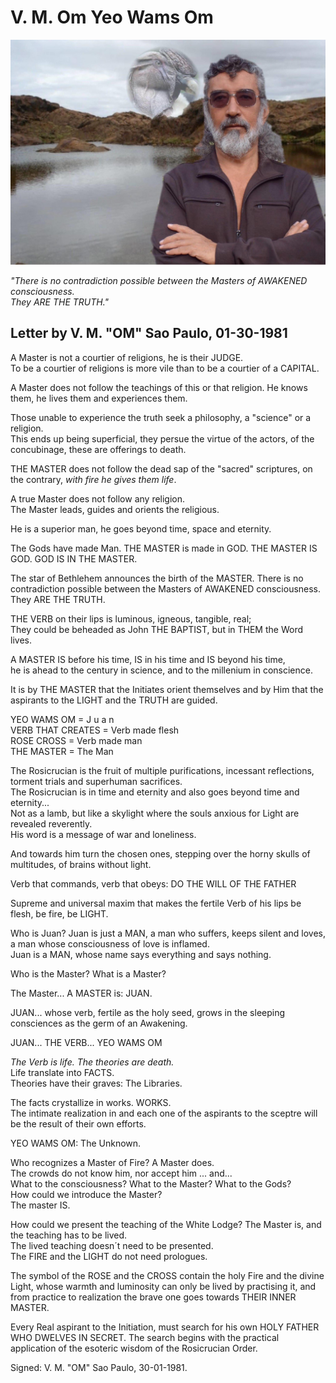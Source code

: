 # V. M. Om Yeo Wams Om

![Master with kondor](/assets/img/master_with_kondor.jpg)

_"There is no contradiction possible between the Masters of AWAKENED consciousness.  
They ARE THE TRUTH."_  

## Letter by V. M. "OM" Sao Paulo, 01-30-1981

A Master is not a courtier of religions, he is their JUDGE.  
To be a courtier of religions is more vile than to be a courtier of a CAPITAL.  

A Master does not follow the teachings of this or that religion. He knows them, he lives them and experiences them.  

Those unable to experience the truth seek a philosophy, a "science" or a religion.  
This ends up being superficial, they persue the virtue of the actors, of the concubinage, these are offerings to death.  

THE MASTER does not follow the dead sap of the "sacred" scriptures, on the contrary, _with fire he gives them life_.  

A true Master does not follow any religion.  
The Master leads, guides and orients the religious.  

He is a superior man, he goes beyond time, space and eternity.  

The Gods have made Man. THE MASTER is made in GOD. THE MASTER IS GOD. GOD IS IN THE MASTER.  

The star of Bethlehem announces the birth of the MASTER. There is no contradiction possible between the Masters of AWAKENED consciousness.  
They ARE THE TRUTH.  

THE VERB on their lips is luminous, igneous, tangible, real;  
They could be beheaded as John THE BAPTIST, but in THEM the Word lives.  

A MASTER IS before his time, IS in his time and IS beyond his time,  
he is ahead to the century in science, and to the millenium in conscience.  

It is by THE MASTER that the Initiates orient themselves and by Him that the aspirants to the LIGHT and the TRUTH are guided.  

YEO WAMS OM = J u a n  
VERB THAT CREATES = Verb made flesh  
ROSE CROSS = Verb made man  
THE MASTER = The Man  

The Rosicrucian is the fruit of multiple purifications, incessant reflections, torment trials and superhuman sacrifices.  
The Rosicrucian is in time and eternity and also goes beyond time and eternity...  
Not as a lamb, but like a skylight where the souls anxious for Light are revealed reverently.  
His word is a message of war and loneliness.  

And towards him turn the chosen ones, stepping over the horny skulls of multitudes, of brains without light.  

Verb that commands, verb that obeys:
DO THE WILL OF THE FATHER  

Supreme and universal maxim that makes the fertile Verb of his lips be flesh, be fire, be LIGHT.

Who is Juan? Juan is just a MAN, a man who suffers, keeps silent and loves, a man whose consciousness of love is inflamed.  
Juan is a MAN, whose name says everything and says nothing.  

Who is the Master? What is a Master?  

The Master... A MASTER is: JUAN.  

JUAN... whose verb, fertile as the holy seed, grows in the sleeping consciences as the germ of an Awakening.  

JUAN... THE VERB... YEO WAMS OM  

_The Verb is life. The theories are death._  
Life translate into FACTS.  
Theories have their graves: The Libraries.  

The facts crystallize in works. WORKS.  
The intimate realization in and each one of the aspirants to the sceptre will be the result of their own efforts.  

YEO WAMS OM: The Unknown.  

Who recognizes a Master of Fire? A Master does.  
The crowds do not know him, nor accept him ... and...  
What to the consciousness? What to the Master? What to the Gods?  
How could we introduce the Master?  
The master IS.

How could we present the teaching of the White Lodge?
The Master is, and the teaching has to be lived.  
The lived teaching doesn´t need to be presented.  
The FIRE and the LIGHT do not need prologues.  

The symbol of the ROSE and the CROSS contain the holy Fire and the divine Light, whose warmth and luminosity can only be lived by practising it, and from practice to realization the brave one goes towards THEIR INNER MASTER.  

Every Real aspirant to the Initiation, must search for his own HOLY FATHER WHO DWELVES IN SECRET. The search begins with the practical application of the esoteric wisdom of the Rosicrucian Order.  

Signed: V. M. "OM" Sao Paulo, 30-01-1981.  
